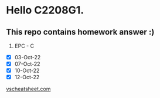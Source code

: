 # Hello C2208G1.

## This repo contains homework answer :)

1. EPC - C

- [X] 03-Oct-22
- [X] 07-Oct-22
- [X] 10-Oct-22
- [X] 12-Oct-22

[vscheatsheet.com]()
